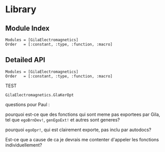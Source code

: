 # Library

## Module Index

```@index
Modules = [GilaElectromagnetics]
Order   = [:constant, :type, :function, :macro]
```
## Detailed API

```@autodocs
Modules = [GilaElectromagnetics]
Order   = [:constant, :type, :function, :macro]
```

TEST

```@docs 
GilaElectromagnetics.GlaKerOpt
```
questions pour Paul :

pourquoi est-ce que des fonctions qui sont meme pas exportees par Gila, tel que `egoBrnDev!`, `genEgoExt!` et autres sont generes?

pourquoi `egoOpr!`, qui est clairement exporte, pas inclu par autodocs?

Est-ce que a cause de ca je devrais me contenter d'appeler les fonctions individuellement?
